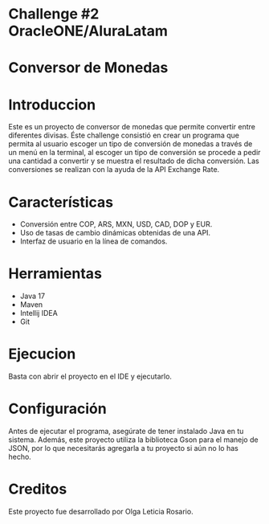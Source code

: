 # Challenge #2 OracleONE/AluraLatam

# Conversor de Monedas

# Introduccion 
Este es un proyecto de conversor de monedas que permite convertir entre diferentes divisas. Éste challenge consistió en crear un programa que permita al usuario escoger un tipo de conversión de monedas a través de un menú en la terminal, al escoger un tipo de conversión se procede a pedir una cantidad a convertir y se muestra el resultado de dicha conversión. Las conversiones se realizan con la ayuda de la API Exchange Rate.

# Características 
- Conversión entre COP, ARS, MXN, USD, CAD, DOP y EUR.
- Uso de tasas de cambio dinámicas obtenidas de una API. 
- Interfaz de usuario en la línea de comandos.

# Herramientas

- Java 17 
- Maven
- Intellij IDEA
- Git 

# Ejecucion 

Basta con abrir el proyecto en el IDE y ejecutarlo.

# Configuración
Antes de ejecutar el programa, asegúrate de tener instalado Java en tu sistema. Además, este proyecto utiliza la biblioteca Gson para el manejo de JSON, por lo que necesitarás agregarla a tu proyecto si aún no lo has hecho.

# Creditos 

Este proyecto fue desarrollado por Olga Leticia Rosario.

